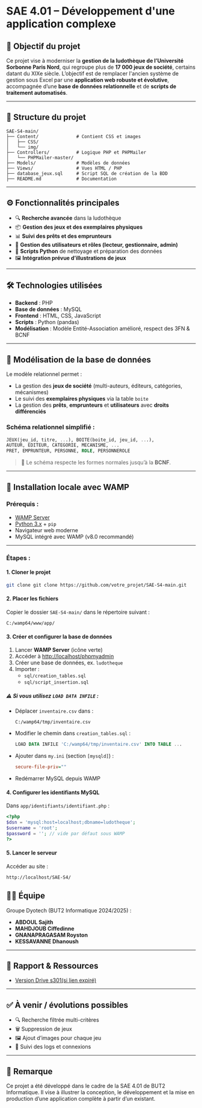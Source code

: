 
# SAE 4.01 – Développement d'une application complexe

## 🎯 Objectif du projet

Ce projet vise à moderniser la **gestion de la ludothèque de l’Université Sorbonne Paris Nord**, qui regroupe plus de **17 000 jeux de société**, certains datant du XIXe siècle. L’objectif est de remplacer l'ancien système de gestion sous Excel par une **application web robuste et évolutive**, accompagnée d’une **base de données relationnelle** et de **scripts de traitement automatisés**.

---

## 🧱 Structure du projet

```plaintext
SAE-S4-main/
├── Content/              # Contient CSS et images
│   ├── CSS/
│   └── img/
├── Controllers/          # Logique PHP et PHPMailer
│   └── PHPMailer-master/
├── Models/               # Modèles de données
├── Views/                # Vues HTML / PHP
├── database_jeux.sql     # Script SQL de création de la BDD
├── README.md             # Documentation
```

---

## ⚙️ Fonctionnalités principales

- 🔍 **Recherche avancée** dans la ludothèque
- 📦 **Gestion des jeux et des exemplaires physiques**
- 📊 **Suivi des prêts et des emprunteurs**
- 👤 **Gestion des utilisateurs et rôles (lecteur, gestionnaire, admin)**
- 🧹 **Scripts Python** de nettoyage et préparation des données
- 🖼️ **Intégration prévue d’illustrations de jeux**

---

## 🛠️ Technologies utilisées

- **Backend** : PHP
- **Base de données** : MySQL
- **Frontend** : HTML, CSS, JavaScript
- **Scripts** : Python (pandas)
- **Modélisation** : Modèle Entité-Association amélioré, respect des 3FN & BCNF

---

## 🧠 Modélisation de la base de données

Le modèle relationnel permet :
- La gestion des **jeux de société** (multi-auteurs, éditeurs, catégories, mécanismes)
- Le suivi des **exemplaires physiques** via la table `boite`
- La gestion des **prêts**, **emprunteurs** et **utilisateurs** avec **droits différenciés**

### Schéma relationnel simplifié :

```sql
JEUX(jeu_id, titre, ...), BOITE(boite_id, jeu_id, ...),
AUTEUR, EDITEUR, CATEGORIE, MECANISME, ...
PRET, EMPRUNTEUR, PERSONNE, ROLE, PERSONNEROLE
```

> 📌 Le schéma respecte les formes normales jusqu’à la **BCNF**.

---

## 🚀 Installation locale avec WAMP

### Prérequis :
- [WAMP Server](https://www.wampserver.com/)
- [Python 3.x](https://www.python.org/) + `pip`
- Navigateur web moderne
- MySQL intégré avec WAMP (v8.0 recommandé)

---

### Étapes :

#### 1. Cloner le projet
```bash
git clone git clone https://github.com/votre_projet/SAE-S4-main.git

```

#### 2. Placer les fichiers
Copier le dossier `SAE-S4-main/` dans le répertoire suivant :
```
C:/wamp64/www/app/
```

#### 3. Créer et configurer la base de données

1. Lancer **WAMP Server** (icône verte)
2. Accéder à [http://localhost/phpmyadmin](http://localhost/phpmyadmin)
3. Créer une base de données, ex. `ludotheque`
4. Importer :
   - `sql/creation_tables.sql`
   - `sql/script_insertion.sql`

##### ⚠️ Si vous utilisez `LOAD DATA INFILE` :
- Déplacer `inventaire.csv` dans :
  ```
  C:/wamp64/tmp/inventaire.csv
  ```
- Modifier le chemin dans `creation_tables.sql` :
  ```sql
  LOAD DATA INFILE 'C:/wamp64/tmp/inventaire.csv' INTO TABLE ...
  ```
- Ajouter dans `my.ini` (section `[mysqld]`) :
  ```ini
  secure-file-priv=""
  ```
- Redémarrer MySQL depuis WAMP

#### 4. Configurer les identifiants MySQL
Dans `app/identifiants/identifiant.php` :
```php
<?php
$dsn = 'mysql:host=localhost;dbname=ludotheque';
$username = 'root';
$password = ''; // vide par défaut sous WAMP
?>
```

#### 5. Lancer le serveur
Accéder au site :
```
http://localhost/SAE-S4/
```

## 👨‍💻 Équipe

Groupe Dyotech (BUT2 Informatique 2024/2025) :
- **ABDOUL Sajith**
- **MAHDJOUB Ciffedinne**
- **GNANAPRAGASAM Royston**
- **KESSAVANNE Dhanoush**

---

## 📄 Rapport & Ressources


- [Version Drive s301(si lien expiré)](https://drive.google.com/drive/folders/1o0HUy2CeCfMBVKCZ8CLMnOgTMujFHPqs?usp=drive_link)

---

## ✅ À venir / évolutions possibles

- 🔍 Recherche filtrée multi-critères
- 🗑️ Suppression de jeux
- 🖼️ Ajout d’images pour chaque jeu
- 📑 Suivi des logs et connexions

---

## 📢 Remarque

Ce projet a été développé dans le cadre de la SAE 4.01 de BUT2 Informatique. Il vise à illustrer la conception, le développement et la mise en production d’une application complète à partir d’un existant.
